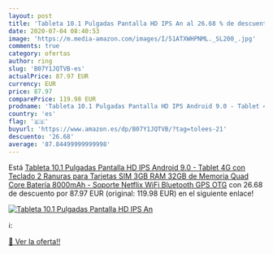 ```yaml
---
layout: post
title: 'Tableta 10.1 Pulgadas Pantalla HD IPS An al 26.68 % de descuento'
date: 2020-07-04 08:40:53
image: 'https://m.media-amazon.com/images/I/51ATXWHPNML._SL200_.jpg'
comments: true
category: ofertas
author: ring
slug: 'B07Y1JQTVB-es'
actualPrice: 87.97 EUR
currency: EUR
price: 87.97
comparePrice: 119.98 EUR
prodname: 'Tableta 10.1 Pulgadas Pantalla HD IPS Android 9.0 - Tablet 4G con Teclado 2 Ranuras para Tarjetas SIM 3GB RAM 32GB de Memoria Quad Core Batería 8000mAh - Soporte Netflix  WiFi  Bluetooth  GPS  OTG'
country: 'es'
flag: '🇪🇸'
buyurl: 'https://www.amazon.es/dp/B07Y1JQTVB/?tag=tolees-21'
descuento: '26.68'
average: '87.84499999999998'
---
```


Está [Tableta 10.1 Pulgadas Pantalla HD IPS Android 9.0 - Tablet 4G con Teclado 2 Ranuras para Tarjetas SIM 3GB RAM 32GB de Memoria Quad Core Batería 8000mAh - Soporte Netflix  WiFi  Bluetooth  GPS  OTG](https://www.amazon.es/dp/B07Y1JQTVB/?tag=tolees-21) con 26.68 de descuento por 87.97 EUR (original: 119.98 EUR) en el siguiente enlace!

[![Tableta 10.1 Pulgadas Pantalla HD IPS An](https://m.media-amazon.com/images/I/51ATXWHPNML._SL200_.jpg)](https://www.amazon.es/dp/B07Y1JQTVB/?tag=tolees-21)

ℹ️:


[🛒 Ver la oferta!!](https://www.amazon.es/dp/B07Y1JQTVB/?tag=tolees-21)
